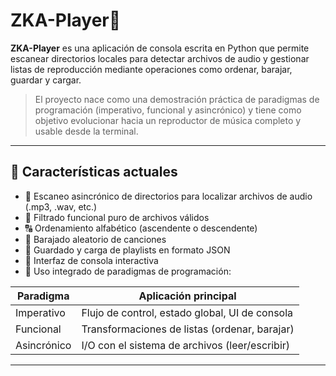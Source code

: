 # ZKA-Player🎵

**ZKA-Player** es una aplicación de consola escrita en Python que permite escanear directorios locales para detectar archivos de audio y gestionar listas de reproducción mediante operaciones como ordenar, barajar, guardar y cargar.

> El proyecto nace como una demostración práctica de paradigmas de programación (imperativo, funcional y asincrónico) y tiene como objetivo evolucionar hacia un reproductor de música completo y usable desde la terminal.

---

## 🚀 Características actuales

- 📂 Escaneo asincrónico de directorios para localizar archivos de audio (.mp3, .wav, etc.)
- 🧹 Filtrado funcional puro de archivos válidos
- 🔠 Ordenamiento alfabético (ascendente o descendente)
- 🎲 Barajado aleatorio de canciones
- 💾 Guardado y carga de playlists en formato JSON
- 📜 Interfaz de consola interactiva
- 🧠 Uso integrado de paradigmas de programación:

| Paradigma     | Aplicación principal                              |
|---------------|---------------------------------------------------|
| Imperativo    | Flujo de control, estado global, UI de consola    |
| Funcional     | Transformaciones de listas (ordenar, barajar)     |
| Asincrónico   | I/O con el sistema de archivos (leer/escribir)    |

---
